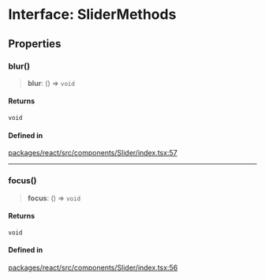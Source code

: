 # Interface: SliderMethods

## Properties

### blur()

> **blur**: () => `void`

#### Returns

`void`

#### Defined in

[packages/react/src/components/Slider/index.tsx:57](https://github.com/m1m0zzz/tremolo-ui/blob/54fbf380a034843065523580a721e5efc5837b32/packages/react/src/components/Slider/index.tsx#L57)

***

### focus()

> **focus**: () => `void`

#### Returns

`void`

#### Defined in

[packages/react/src/components/Slider/index.tsx:56](https://github.com/m1m0zzz/tremolo-ui/blob/54fbf380a034843065523580a721e5efc5837b32/packages/react/src/components/Slider/index.tsx#L56)

